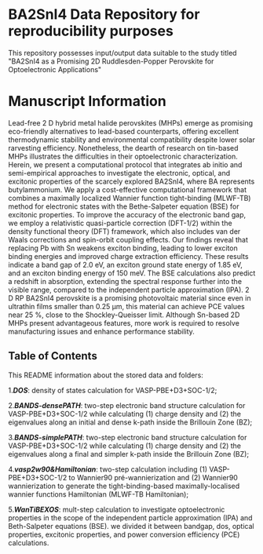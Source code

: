 # BA2SnI4 Data Repository for reproducibility purposes
This repository possesses input/output data suitable to the study titled "BA2SnI4 as a Promising 2D Ruddlesden-Popper Perovskite for Optoelectronic Applications"

# Manuscript Information
Lead-free 2 D hybrid metal halide perovskites (MHPs) emerge as promising eco-friendly alternatives to lead-based counterparts, offering excellent thermodynamic stability and environmental compatibility despite lower solar rarvesting efficiency. Nonetheless, the dearth of research on tin-based MHPs illustrates the difficulties in their optoelectronic characterization. Herein, we present a computational protocol that integrates ab initio and semi-empirical approaches to investigate the electronic, optical, and excitonic properties of the scarcely explored BA2SnI4, where BA represents butylammonium. We apply a cost-effective computational framework that combines a maximally localized Wannier function tight-binding (MLWF-TB) method for electronic states with the Bethe-Salpeter equation (BSE) for excitonic properties. To improve the accuracy of the electronic band gap, we employ a relativistic quasi-particle correction (DFT-1/2) within the density functional theory (DFT) framework, which also includes van der Waals corrections and spin-orbit coupling effects. Our findings reveal that replacing Pb with
Sn weakens exciton binding, leading to lower exciton binding energies and improved charge extraction efficiency. These results indicate a band gap of 2.0 eV, an exciton ground state energy of 1.85 eV, and an exciton binding energy
of 150 meV. The BSE calculations also predict a redshift in absorption, extending the spectral response further into the visible range, compared to the independent particle approximation (IPA). 2 D RP BA2SnI4 perovskite is a promising photovoltaic material since even in ultrathin films smaller than 0.25 μm, this material can achieve PCE values near 25 %, close to the Shockley-Queisser limit. Although Sn-based 2D MHPs present advantageous features, more work is required to resolve manufacturing issues and enhance performance stability.

## Table of Contents
This README information about the stored data and folders:

1.***DOS***: density of states calculation for VASP-PBE+D3+SOC-1/2;

2.***BANDS-densePATH***: two-step electronic band structure calculation for VASP-PBE+D3+SOC-1/2 while calculating (1) charge density and (2) the eigenvalues along an initial and dense k-path inside the Brillouin Zone (BZ);

3.***BANDS-simplePATH***: two-step electronic band structure calculation for VASP-PBE+D3+SOC-1/2 while calculating (1) charge density and (2) the eigenvalues along a final and simpler k-path inside the Brillouin Zone (BZ);

4.***vasp2w90&Hamiltonian***: two-step calculation including (1) VASP-PBE+D3+SOC-1/2 to Wannier90 pré-wannierization and (2) Wannier90 wannierization to generate the tight-binding-based maximally-localised wannier functions Hamiltonian (MLWF-TB Hamiltonian);

5.***WanTiBEXOS***: mult-step calculation to investigate optoelectronic properties in the scope of the independent particle approximation (IPA) and Beth-Salpeter equations (BSE). we divided it between bandgap, dos, optical properties, excitonic properties, and power conversion efficiency (PCE) calculations.
